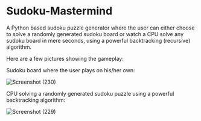 # Sudoku-Mastermind
A Python based sudoku puzzle generator where the user can either choose to solve a randomly generated sudoku board or watch a CPU solve any sudoku board in mere seconds, using a powerful backtracking (recursive) algorithm. 

Here are a few pictures showing the gameplay:

Sudoku board where the user plays on his/her own:

![Screenshot (230)](https://github.com/ritz10001/Sudoku-Mastermind/assets/87536301/69a06a4c-6cce-4de9-8b30-5bf7d257d98d)

CPU solving a randomly generated sudoku puzzle using a powerful backtracking algorithm:

![Screenshot (229)](https://github.com/ritz10001/Sudoku-Mastermind/assets/87536301/24fdc43c-389a-42f6-8e64-81ede619aca9)



